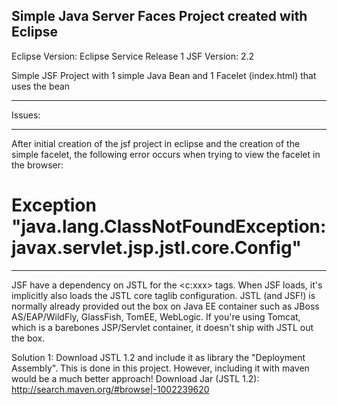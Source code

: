 Simple Java Server Faces Project created with Eclipse
--------------------------------------------------------

Eclipse Version: 	Eclipse Service Release 1
JSF Version: 		2.2

Simple JSF Project with 1 simple Java Bean and 1 Facelet (index.html) that uses the bean


***********
Issues: 
***********

After initial creation of the jsf project in eclipse and the creation of the simple facelet, the following error occurs when trying to view the facelet in the browser: 

# Exception "java.lang.ClassNotFoundException: javax.servlet.jsp.jstl.core.Config"

------------------------------------------------------------------------------------
JSF have a dependency on JSTL for the <c:xxx> tags. When JSF loads, it's implicitly also loads the JSTL 
core taglib configuration. 
JSTL (and JSF!) is normally already provided out the box on Java EE container such as JBoss AS/EAP/WildFly, GlassFish, TomEE, WebLogic. 
If you're using Tomcat, which is a barebones JSP/Servlet container, it doesn't ship with JSTL out the box.

Solution 1: 
Download JSTL 1.2 and include it as library the "Deployment Assembly". This is done in this project. 
However, including it with maven would be a much better approach!
Download Jar (JSTL 1.2): http://search.maven.org/#browse|-1002239620



